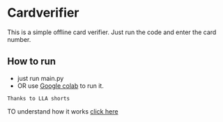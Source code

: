 # Cardverifier
This is a simple offline card verifier.  Just run the code and enter the card number.
## How to run
* just run main.py
* OR use <a href="https://colab.research.google.com/" target="_blank">Google colab</a> to run it.

```Thanks to LLA shorts ```

TO understand how it works <a href="https://www.youtube.com/watch?v=H-uFzCUPojw" target="_blank">click here</a>
